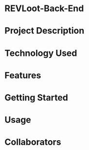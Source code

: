 # REVLoot-Back-End

# Project Description

# Technology Used


# Features


# Getting Started


# Usage


# Collaborators
